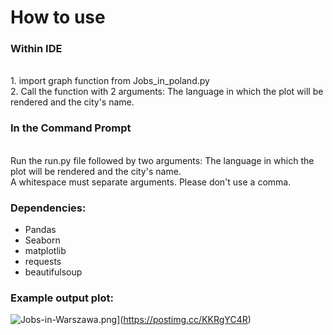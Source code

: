 <h1>How to use</h1>
<h3>Within IDE</h3><br>
1. import graph function from Jobs_in_poland.py<br>
2. Call the function with 2 arguments: The language in which the plot will be rendered and the city's name.<br>
<h3>In the Command Prompt</h3><br>
Run the run.py file followed by two arguments: The language in which the plot will be rendered and the city's name.<br>   A whitespace must separate arguments. Please don't use a comma. 
<h3>Dependencies:</h3>
<ul>
   <li>Pandas</li>
   <li>Seaborn</li>
   <li>matplotlib</li>
   <li>requests</li>
   <li>beautifulsoup</li>
</ul>

### Example output plot:<br>
![Jobs-in-Warszawa.png](https://i.postimg.cc/LsVkxppB/Jobs-in-Warszawa.png)](https://postimg.cc/KKRgYC4R)
